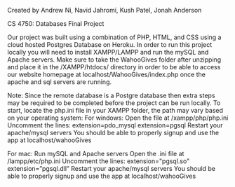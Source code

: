 Created by Andrew Ni, Navid Jahromi, Kush Patel, Jonah Anderson

CS 4750: Databases
Final Project 

Our project was built using a combination of PHP, HTML, and CSS using a cloud hosted Postgres Database on Heroku. In order to run this project locally you will need to install XAMPP/LAMPP and run the mySQL and Apache servers. Make sure to take the WahooGives folder after unzipping and place it in the /XAMPP/htdocs/ directory in order to be able to access our website homepage at localhost/WahooGives/index.php once the apache and sql servers are running.

Note: Since the remote database is a Postgre database then extra steps may be required to be completed before the project can be run locally. To start, locate the php.ini file in your XAMPP folder, the path may vary based on your operating system:
For windows: 
Open the file at /xampp/php/php.ini
Uncomment the lines:
extension=pdo_mysql
extension=pgsql
Restart your apache/mysql servers
You should be able to properly signup and use the app at localhost/wahooGives

For mac:
Run mySQL and Apache servers
Open the .ini file at /lampp/etc/php.ini
Uncomment the lines:
extension="pgsql.so"
extension=”pgsql.dll”
Restart your apache/mysql servers
You should be able to properly signup and use the app at localhost/wahooGives

